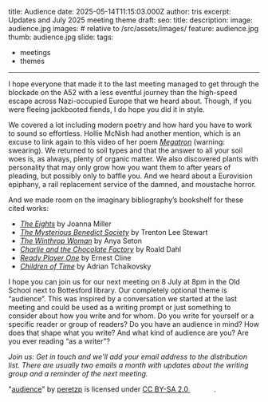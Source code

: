 
title: Audience
date: 2025-05-14T11:15:03.000Z
author: tris
excerpt: Updates and July 2025 meeting theme
draft: 
seo:
  title:
  description:
  image: audience.jpg
images: # relative to /src/assets/images/
  feature: audience.jpg
  thumb: audience.jpg
  slide:
tags:
  - meetings
  - themes
---

I hope everyone that made it to the last meeting managed to get through the blockade on the A52 with a less eventful journey than the high-speed escape across Nazi-occupied Europe that we heard about. Though, if you were fleeing jackbooted fiends, I do hope you did it in style.

We covered a lot including modern poetry and how hard you have to work to sound so effortless. Hollie McNish had another mention, which is an excuse to link again to this video of her poem [_Megatron_](https://youtu.be/qCO-YmLT8t4) (warning: swearing). We returned to soil types and that the answer to all your soil woes is, as always, plenty of organic matter. We also discovered plants with personality that may only grow how you want them to after years of pleading, but possibly only to baffle you. And we heard about a Eurovision epiphany, a rail replacement service of the damned, and moustache horror.  

And we made room on the imaginary bibliography’s bookshelf for these cited works:
- [_The Eights_](https://www.joannamillerauthor.com) by Joanna Miller
- [_The Mysterious Benedict Society_](https://www.mysteriousbenedictsociety.com) by Trenton Lee Stewart
- [_The Winthrop Woman_](https://search.worldcat.org/title/70902093) by Anya Seton
- [_Charlie and the Chocolate Factory_](https://www.roalddahl.com/stories/charlie-and-the-chocolate-factory) by Roald Dahl
- [_Ready Player One_](https://www.penguin.co.uk/books/411399/ready-player-one-by-ernest-cline/9781784754792) by Ernest Cline
- [_Children of Time_](https://www.adriantchaikovsky.com/children-of-time-series.html) by Adrian Tchaikovsky

I hope you can join us for our next meeting on 8 July at 8pm in the Old School next to Bottesford library. Our completely optional theme is “audience”. This was inspired by a conversation we started at the last meeting and could be used as a writing prompt or just something to consider about how you write and for whom. Do you write for yourself or a specific reader or group of readers? Do you have an audience in mind? How does that shape what you write? And what kind of audience are you? Are you ever reading “as a writer”?

_Join us: Get in touch and we’ll add your email address to the distribution list. There are usually two emails a month with updates about the writing group and a reminder of the next meeting._

<p class="attribution">"<a rel="noopener noreferrer" href="https://www.flickr.com/photos/68877611@N00/2864043200">audience</a>" by <a rel="noopener noreferrer" href="https://www.flickr.com/photos/68877611@N00">peretzp</a> is licensed under <a rel="noopener noreferrer" href="https://creativecommons.org/licenses/by-sa/2.0/?ref=openverse">CC BY-SA 2.0 <img src="https://mirrors.creativecommons.org/presskit/icons/cc.svg" style="height: 1em; margin-right: 0.125em; display: inline;" /><img src="https://mirrors.creativecommons.org/presskit/icons/by.svg" style="height: 1em; margin-right: 0.125em; display: inline;" /><img src="https://mirrors.creativecommons.org/presskit/icons/sa.svg" style="height: 1em; margin-right: 0.125em; display: inline;" /></a>.</p>